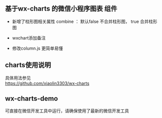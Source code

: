 ## 基于wx-charts 的微信小程序图表 组件

- 新增了柱形图相关属性
    combine ： 默认false 不合并柱形图，  true 合并柱形图

- wxchart添加备注

- 修改column.js 更简单易懂

## charts使用说明

具体用法参见  
 https://github.com/xiaolin3303/wx-charts

## wx-charts-demo

可直接在微信开发工具中运行，请确保使用了最新的微信开发工具
